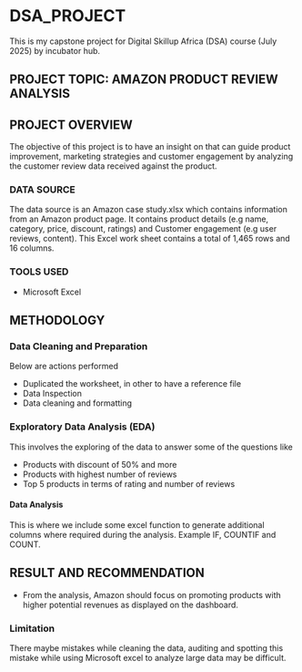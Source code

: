 # DSA_PROJECT
This is my capstone project for Digital Skillup Africa (DSA) course (July 2025) by incubator hub.

## PROJECT TOPIC: AMAZON PRODUCT REVIEW ANALYSIS

## PROJECT OVERVIEW
The objective of this project is to have an insight on that can guide product improvement, marketing strategies and customer engagement by analyzing the customer review data received against the product. 

### DATA SOURCE
The data source is an Amazon case study.xlsx which contains information from an Amazon product page. It contains product details (e.g name, category, price, discount, ratings) and Customer engagement (e.g user reviews, content). This Excel work sheet contains a total of 1,465 rows and 16 columns.

### TOOLS USED
- Microsoft Excel

## METHODOLOGY
### Data Cleaning and Preparation
Below are actions performed
-	Duplicated the worksheet, in other to have a reference file
-	Data Inspection 
-	Data cleaning and formatting

### Exploratory Data Analysis (EDA)
This involves the exploring of the data to answer some of the questions like
-	Products with discount of 50% and more
-	Products with highest number of reviews
-	Top 5 products in terms of rating and number of reviews

#### Data Analysis
This is where we include some excel function to generate additional columns where required during the analysis. Example IF, COUNTIF and COUNT.

## RESULT AND RECOMMENDATION
-	From the analysis, Amazon should focus on promoting products with higher potential revenues as displayed on the dashboard.

### Limitation
There maybe mistakes while cleaning the data, auditing and spotting this mistake while using Microsoft excel to analyze large data may be difficult. 



